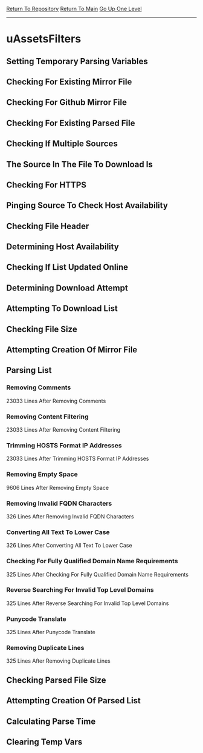 [Return To Repository](https://github.com/bast69/piholeparser/)
[Return To Main](https://github.com/bast69/piholeparser/blob/master/RecentRunLogs/Mainlog.md)
[Go Up One Level](https://github.com/bast69/piholeparser/blob/master/RecentRunLogs/TopLevelScripts/30-Processing-External-Blacklists.md)
____________________________________
# uAssetsFilters
## Setting Temporary Parsing Variables
## Checking For Existing Mirror File
## Checking For Github Mirror File
## Checking For Existing Parsed File
## Checking If Multiple Sources
## The Source In The File To Download Is
## Checking For HTTPS
## Pinging Source To Check Host Availability
## Checking File Header
## Determining Host Availability
## Checking If List Updated Online
## Determining Download Attempt
## Attempting To Download List
## Checking File Size
## Attempting Creation Of Mirror File
## Parsing List
### Removing Comments
23033 Lines After Removing Comments
### Removing Content Filtering
23033 Lines After Removing Content Filtering
### Trimming HOSTS Format IP Addresses
23033 Lines After Trimming HOSTS Format IP Addresses
### Removing Empty Space
9606 Lines After Removing Empty Space
### Removing Invalid FQDN Characters
326 Lines After Removing Invalid FQDN Characters
### Converting All Text To Lower Case
326 Lines After Converting All Text To Lower Case
### Checking For Fully Qualified Domain Name Requirements
325 Lines After Checking For Fully Qualified Domain Name Requirements
### Reverse Searching For Invalid Top Level Domains
325 Lines After Reverse Searching For Invalid Top Level Domains
### Punycode Translate
325 Lines After Punycode Translate
### Removing Duplicate Lines
325 Lines After Removing Duplicate Lines
## Checking Parsed File Size
## Attempting Creation Of Parsed List
## Calculating Parse Time
## Clearing Temp Vars
